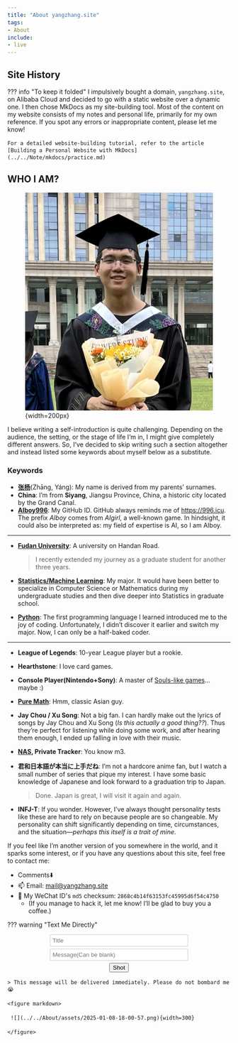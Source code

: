```yaml
---
title: "About yangzhang.site"
tags: 
- About
include:
- live
---
```


<script src="https://challenges.cloudflare.com/turnstile/v0/api.js?onload=onloadTurnstileCallback" defer></script>

## Site History

??? info "To keep it folded"
    I impulsively bought a domain, `yangzhang.site`, on Alibaba Cloud and decided to go with a static website over a dynamic one. I then chose MkDocs as my site-building tool. Most of the content on my website consists of my notes and personal life, primarily for my own reference. If you spot any errors or inappropriate content, please let me know!

    For a detailed website-building tutorial, refer to the article [Building a Personal Website with MkDocs](../../Note/mkdocs/practice.md)

## WHO I AM?

<figure markdown>

![](../../About/assets/me.png){width=200px}

</figure>

I believe writing a self-introduction is quite challenging. Depending on the audience, the setting, or the stage of life I’m in, I might give completely different answers. So, I’ve decided to skip writing such a section altogether and instead listed some keywords about myself below as a substitute.

### Keywords

- [**张杨**](../../Blog/2023/name.md)(Zhāng, Yáng): My name is derived from my parents’ surnames.
- **China**: I’m from **Siyang**, Jiangsu Province, China, a historic city located by the Grand Canal.
- [**AIboy996**](https://github.com/AIboy996): My GitHub ID. GitHub always reminds me of <https://996.icu>. The prefix *AIboy* comes from *AIgirl*, a well-known game. In hindsight, it could also be interpreted as: my field of expertise is AI, so I am AIboy.

<hr>

- [**Fudan University**](../../Note/Fudan/index.md): A university on Handan Road.

    > I recently extended my journey as a graduate student for another three years.

- [**Statistics/Machine Learning**](../../Statistics/index.md): My major. It would have been better to specialize in Computer Science or Mathematics during my undergraduate studies and then dive deeper into Statistics in graduate school.
- [**Python**](../../Python/index.md): The first programming language I learned introduced me to the joy of coding. Unfortunately, I didn’t discover it earlier and switch my major. Now, I can only be a half-baked coder.

<hr>

- **League of Legends**: 10-year League player but a rookie.
- **Hearthstone**: I love card games.
- **Console Player(Nintendo+Sony)**: A master of [Souls-like games](../../Note/Gaming/bloodborne.md)... maybe :)
- [**Pure Math**](../../SomeMath/index.md): Hmm, classic Asian guy.
- **Jay Chou / Xu Song**: Not a big fan. I can hardly make out the lyrics of songs by Jay Chou and Xu Song (*Is this actually a good thing??*). Thus they’re perfect for listening while doing some work, and after hearing them enough, I ended up falling in love with their music.
- **[NAS](../../Note/NAS/index.md), Private Tracker**: You know m3.
- **君和日本語が本当に上手だね**: I’m not a hardcore anime fan, but I watch a small number of series that pique my interest. I have some basic knowledge of Japanese and look forward to a graduation trip to Japan.

    > Done. Japan is great, I will visit it again and again.

- **INFJ-T**: If you wonder. However, I’ve always thought personality tests like these are hard to rely on because people are so changeable. My personality can shift significantly depending on time, circumstances, and the situation—*perhaps this itself is a trait of mine*.

If you feel like I’m another version of you somewhere in the world, and it sparks some interest, or if you have any questions about this site, feel free to contact me:

- Comments⬇️
- 📫 Email: [mail@yangzhang.site](mailto:mail@yangzhang.site)
- 💬 My WeChat ID's `md5` checksum: `2868c4b14f63153fc45995d6f54c4750`
    - (If you manage to hack it, let me know! I’ll be glad to buy you a coffee.)
<!-- hint: length==6 ~ 20, pure letter-->

??? warning "Text Me Directly"
    <div align="center">
        <form action="https://bark.yangz.site" method="get" target="_blank">
            <input type="text" name="title" placeholder="Title" style="border: 1px solid #ccc; padding: 5px; margin: 5px; display: block; width: 300px;">
            <input type="text" name="body" placeholder="Message(Can be blank)" style="border: 1px solid #ccc; padding: 5px; margin: 5px; display: block; width: 300px;">
            <div class="cf-turnstile" data-sitekey="0x4AAAAAAA420QdUWVuMyAvd"></div>
            <button type="submit" class="md-button md-button--primary">Shot</button>
        </form>
    </div>

    > This message will be delivered immediately. Please do not bombard me😭
    
    <figure markdown>

     ![](../../About/assets/2025-01-08-18-00-57.png){width=300}
    
    </figure>
    